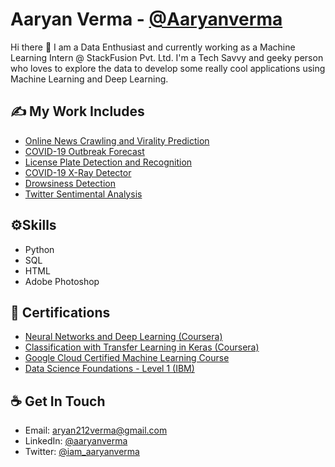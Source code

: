 <!--
**Aaryanverma/Aaryanverma** is a ✨ _special_ ✨ repository because its `README.md` (this file) appears on your GitHub profile.

Here are some ideas to get you started:

- 🔭 I’m currently working on ...
- 🌱 I’m currently learning ...
- 👯 I’m looking to collaborate on ...
- 🤔 I’m looking for help with ...
- 💬 Ask me about ...
- 📫 How to reach me: ...
- 😄 Pronouns: ...
- ⚡ Fun fact: ...
-->

# Aaryan Verma - [@Aaryanverma](https://github.com/Aaryanverma)

Hi there 👋 I am a Data Enthusiast and currently working as a Machine Learning Intern @ StackFusion Pvt. Ltd. I'm a Tech Savvy and geeky person who loves to explore the data to develop some really cool applications using Machine Learning and Deep Learning.

## ✍️ My Work Includes
- [Online News Crawling and Virality Prediction](https://github.com/Aaryanverma/News_Virality_Prediction)
- [COVID-19 Outbreak Forecast](https://github.com/Aaryanverma/COVID-19-Time-Series-Outbreak-Forecast)
- [License Plate Detection and Recognition](https://github.com/Aaryanverma/License_Plate_Detector)
- [COVID-19 X-Ray Detector](https://github.com/Aaryanverma/COVID-19-X-Ray-Detector)
- [Drowsiness Detection](https://github.com/Aaryanverma/Drowsiness-Detection)
- [Twitter Sentimental Analysis](https://github.com/Aaryanverma/Twitter-Sentimental-Analysis-)

## ⚙️Skills
- Python
- SQL 
- HTML
- Adobe Photoshop

## 📃 Certifications
- [Neural Networks and Deep Learning (Coursera)](https://www.coursera.org/account/accomplishments/certificate/WWBBEB4SYFCX)
- [Classification with Transfer Learning in Keras (Coursera)](http://coursera.org/verify/GKFKWVTVEUCF)
- [Google Cloud Certified Machine Learning Course](https://google.qwiklabs.com/public_profiles/f56881d6-94cc-43cd-b94b-fd484bf52d3c)
- [Data Science Foundations - Level 1 (IBM)](https://www.youracclaim.com/badges/696dde85-6156-49f6-b697-45a22f09034b/linked_in_profile)

## ☕ Get In Touch
- Email: [aryan212verma@gmail.com](mailto:aryan212verma@gmail.com)
- LinkedIn: [@aaryanverma](https://www.linkedin.com/in/aaryanverma/)
- Twitter: [@iam_aaryanverma](https://twitter.com/iam_aaryanverma)
